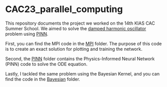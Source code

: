 # CAC23_parallel_computing

This repository documents the project we worked on the 14th KIAS CAC Summer School. We aimed to solve the [damped harmonic oscillator](https://beltoforion.de/en/harmonic_oscillator/) problem using [PINN](https://en.wikipedia.org/wiki/Physics-informed_neural_networks).


First, you can find the MPI code in the [MPI](https://github.com/johninkorea/CAC23_parallel_computing/tree/main/MPI) folder. The purpose of this code is to create an exact solution for plotting and training the network.


Second, the [PINN](https://github.com/johninkorea/CAC23_parallel_computing/tree/main/PINN) folder contains the Physics-Informed Neural Network (PINN) code to solve the ODE equation.


Lastly, I tackled the same problem using the Bayesian Kernel, and you can find the code in the [Bayesian](https://github.com/johninkorea/CAC23_parallel_computing/tree/main/Bayesian) folder.
